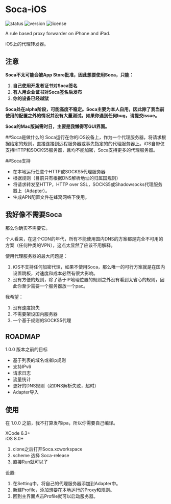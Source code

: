 # Soca-iOS
![status](https://img.shields.io/badge/status-maintained-brightgreen.svg) ![version](https://img.shields.io/github/release/zhuhaow/Soca-iOS.svg) ![license](https://img.shields.io/github/license/zhuhaow/Soca-iOS.svg)

A rule based proxy forwarder on iPhone and iPad. 

iOS上的代理转发器。

## 注意
**Soca不太可能会被App Store批准，因此想要使用Soca，只能：**

1. **自己使用开发者证书对Soca签名**
2. **有人用企业证书对Soca签名后发布**
3. **你的设备已经越狱**

**Soca处在alpha阶段，可能高度不稳定。Soca主要为本人自用，因此除了我当前使用的配置之外的情况并没有大量测试。如果你遇到任何bug，请提交issue。**

**Soca的Mac版尚需时日，主要是我懒得写GUI界面。**


##Soca是做什么的
Soca运行在你的iOS设备上，作为一个代理服务器，将请求根据给定的规则，直接连接到远程服务器或事先指定的的代理服务器上。iOS自带仅支持HTTP和SOCKS5服务器，且均不能加密，Soca支持更多的代理服务器。

##Soca支持
* 在本地运行任意个HTTP或SOCKS5代理服务器
* 根据规则（目前只有根据DNS解析地址的归属国规则）
* 将请求转发至HTTP，HTTP over SSL，SOCKS5或Shadowsocks代理服务器上（Adapter）。
* 生成APN配置文件在蜂窝网络下使用。

## 我好像不需要Soca
那么你确实不需要它。

个人看来，在这个CDN的年代，所有不能使用国内DNS的方案都是完全不可用的方案（任何种类的VPN），这点太显然了应该不用解释。

使用代理服务器的最大问题是：

1. iOS不支持任何加密代理，如果不使用Soca，那么唯一的可行方案就是在国内设置跳板，对速度和成本必然有很大影响。
2. 没有方便的规则，除了基于IP地理位置的规则之外没有看到太省心的规则，因此你至少需要一个服务器放一个pac。

我希望：

1. 没有速度损失
2. 不需要架设国内服务器
3. 一个基于规则的SOCKS5代理


## ROADMAP
1.0.0 版本之前的目标

* 基于列表的域名或者ip规则
* 支持IPv6
* 请求日志
* 流量统计
* 更好的DNS规则（如DNS解析失败，超时）
* Adapter导入


## 使用
在 1.0.0 之前，我不打算发布ipa，所以你需要自己编译。

XCode 6.3+  
iOS 8.0+

1. clone之后打开Soca.xcworkspace
2. scheme 选择 Soca-release
3. 直接Run就可以了

设置:

1. 在Setting中，将自己的代理服务器添加到Adapter中。
2. 新建Profile，添加想要在本地运行的Proxy和规则。
3. 回到主界面点击Profile就可以启动服务器。
